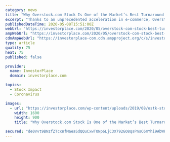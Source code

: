```yaml
---
category: news
title: "Why Overstock.com Stock Is One of the Market’s Best Turnaround Stories"
excerpt: "Thanks to an unprecedented acceleration in e-commerce, Overstock.com stock could surge to $100 over the next several years."
publishedDateTime: 2020-05-08T15:51:00Z
webUrl: "https://investorplace.com/2020/05/overstock-com-stock-best-turnaround-stories/"
ampWebUrl: "https://investorplace.com/2020/05/overstock-com-stock-best-turnaround-stories/amp/"
cdnAmpWebUrl: "https://investorplace-com.cdn.ampproject.org/c/s/investorplace.com/2020/05/overstock-com-stock-best-turnaround-stories/amp/"
type: article
quality: 75
heat: 75
published: false

provider:
  name: InvestorPlace
  domain: investorplace.com

topics:
  - Stock Impact
  - Coronavirus

images:
  - url: "https://investorplace.com/wp-content/uploads/2019/08/ostk-stock-3.jpg"
    width: 1600
    height: 900
    title: "Why Overstock.com Stock Is One of the Market’s Best Turnaround Stories"

secured: "de0Vvt9BNzfZTcxnfMaeaSdQQuCxwTONp6LjC3X792GO8qsPnsC6mYhi9AbWPY+1oTCKyfIEckGE5JQaOfJTPyVI1i/njHmhz1QeSX+n3weyDhqleWsqvvICEiaijtC0f9aes0QPHmGiRfEF8e+vfpQlIOPIJfnPZc3+kDTbw57SBXeUUEuE+er83l2Vo8IeCtbnS35sRJYqaRXlqtne/1uCkpEuC+m//EtdDrHaMsGBChsdpwR9Ruu5lBSYVVspgXKE+1HHl79Aw4K5PFzJa4+H5Chp36rjfT6/xDiJxO9V2BTewErpdncbmj23hCfo/YU9SlMpzXRJDZUBjhyzIS/D8h/OcO9hCfUJLQaPOShbcx4nnUPYW1JDLRbFhKLB9P0X4rg3BpDVjMSgJZhyNx8Mwfi1U62s8SGlqmrOboAoc6nhc/NwiJ2jeYqrnFwZu+V9WoQ8hEB2ouv7ud+Z2sLa1ZYJNelbQHEVY6AFwi8=;By1tmNkiCQChlAfI/bJv9Q=="
---
```


